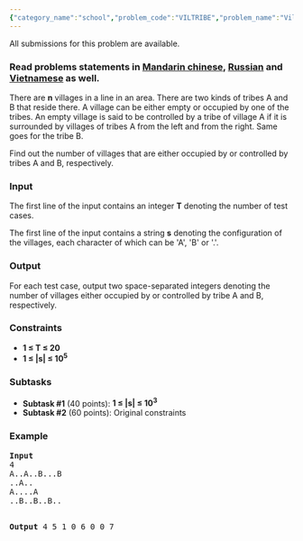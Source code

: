 ```yaml
---
{"category_name":"school","problem_code":"VILTRIBE","problem_name":"Villages and Tribes","languages_supported":{"0":"ADA","1":"ASM","2":"BASH","3":"BF","4":"C","5":"CAML","6":"CLOJ","7":"CLPS","8":"COB","9":"CPP 4.3.2","10":"CPP 6.3","11":"CPP14","12":"CS2","13":"D","14":"ERL","15":"FORT","16":"FS","17":"GO","18":"HASK","19":"ICK","20":"ICON","21":"JAVA","22":"JS","23":"kotlin","24":"LISP clisp","25":"LISP sbcl","26":"LUA","27":"NEM","28":"NICE","29":"NODEJS","30":"PAS fpc","31":"PAS gpc","32":"PERL","33":"PERL6","34":"PHP","35":"PIKE","36":"PRLG","37":"PYPY","38":"PYTH","39":"PYTH 3.5","40":"RUBY","41":"rust","42":"SCALA","43":"SCM chicken","44":"SCM guile","45":"SCM qobi","46":"ST","47":"swift","48":"TCL","49":"TEXT","50":"WSPC"},"max_timelimit":2,"source_sizelimit":50000,"problem_author":"admin2","problem_tester":null,"date_added":"30-10-2017","tags":{"0":"admin2","1":"cakewalk","2":"nov17"},"editorial_url":"https://discuss.codechef.com/problems/VILTRIBE","time":{"view_start_date":1510579800,"submit_start_date":1510579800,"visible_start_date":1510579800,"end_date":1735669800},"layout":"problem"}
---
```

<span class="solution-visible-txt">All submissions for this problem are available.</span><h3>Read problems statements in <a target="_blank" 
href="http://www.codechef.com/download/translated/NOV17/mandarin/VILTRIBE.pdf">Mandarin chinese</a>, <a target="_blank" 
href="http://www.codechef.com/download/translated/NOV17/russian/VILTRIBE.pdf">Russian</a> and <a target="_blank" 
href="http://www.codechef.com/download/translated/NOV17/vietnamese/VILTRIBE.pdf">Vietnamese</a> as well.</h3>


<p>There are <b>n</b> villages in a line in an area. There are two kinds of tribes A and B that reside there. A village can be either empty or occupied by one of the tribes. An empty village is said to be controlled by a tribe of village A if it is surrounded by villages of tribes A from the left and from the right. Same goes for the tribe B.</p>

<p>Find out the number of villages that are either occupied by or controlled by tribes A and B, respectively.</p>

<h3>Input</h3>
<p>The first line of the input contains an integer <b>T</b> denoting the number of test cases.</p>
<p>The first line of the input contains a string <b>s</b> denoting the configuration of the villages, each character of which can be 'A', 'B' or '.'.</p>

<h3>Output</h3>
<p>For each test case, output two space-separated integers denoting the number of villages either occupied by or controlled by tribe A and B, respectively.</p>

<h3>Constraints</h3>
<ul>
<li><b>1 ≤ T ≤ 20</b></li>
<li><b>1 ≤ |s| ≤ 10<sup>5</sup></b></li>
</ul>

<h3>Subtasks</h3>
<ul>
<li><b>Subtask #1</b> (40 points): <b>1 ≤ |s| ≤ 10<sup>3</sup></b></li>
<li><b>Subtask #2</b> (60 points): Original constraints</li>
</ul>

<h3>Example</h3>
<pre>
<b>Input</b>
4
A..A..B...B
..A..
A....A
..B..B..B..

<b>Output</b>
4 5
1 0
6 0
0 7
</pre>